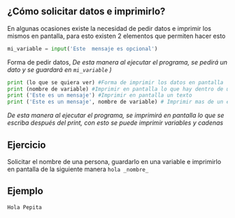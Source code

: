 ## ¿Cómo solicitar datos e imprimirlo?

En algunas ocasiones existe la necesidad de pedir datos e imprimir los mismos en pantalla, para esto existen 2 elementos que permiten hacer esto

```python
mi_variable = input('Este  mensaje es opcional')
```

Forma de pedir datos, _De esta manera al ejecutar el programa, se pedirá un dato y se guardará en `mi_variable` )_

```python
print (lo que se quiera ver) #Forma de imprimir los datos en pantalla
print (nombre de variable) #Imprimir en pantalla lo que hay dentro de una variable
print ('Este es un mensaje') #Imprimir en pantalla un texto
print ('Este es un mensaje', nombre de variable) # Imprimir mas de un elemento en la misma linea
```
_De esta manera al ejecutar el programa, se imprimirá en pantalla lo que se escriba después del print, con esto se puede imprimir variables y cadenas_

## Ejercicio

Solicitar el nombre de una persona, guardarlo en una variable e imprimirlo en pantalla de la siguiente manera `hola _nombre_`

## Ejemplo

`Hola Pepita`